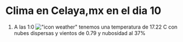 # Clima en Celaya,mx en el dia 10

1. A las 1:0 !["icon weather"](http://openweathermap.org/img/w/03n.png) tenemos una temperatura de 17.22 C con nubes dispersas y  vientos de 0.79 y nubosidad al 37%
